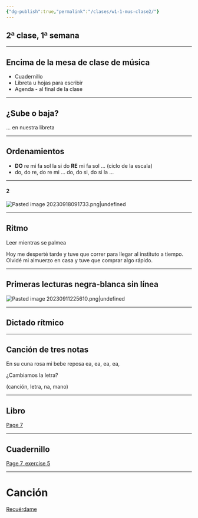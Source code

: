 ```yaml
---
{"dg-publish":true,"permalink":"/clases/w1-1-mus-clase2/"}
---
```


## 2ª clase,  1ª semana

---

## Encima de la mesa de clase de música

- Cuadernillo
- Libreta u hojas para escribir
- Agenda - al final de la clase

---

## ¿Sube o baja?

... en nuestra libreta

---

## Ordenamientos

- **DO** re mi fa sol la si do **RE** mi fa sol ... (ciclo de la escala)
- do, do re, do re mi ...    do, do si, do si la ...

---


<div class="transclusion internal-embed is-loaded"><div class="markdown-embed">



#### 2 
![Pasted image 20230918091733.png|undefined](/img/user/Assets/Pasted%20image%2020230918091733.png)

</div></div>


---

## Ritmo

Leer mientras se palmea

Hoy me desperté tarde y tuve que correr para llegar al instituto a tiempo. Olvidé mi almuerzo en casa y tuve que comprar algo rápido. 

---


<div class="transclusion internal-embed is-loaded"><div class="markdown-embed">



## Primeras lecturas negra-blanca sin línea

![Pasted image 20230911225610.png|undefined](/img/user/Assets/Pasted%20image%2020230911225610.png)


</div></div>


---

## Dictado rítmico

---

## Canción de tres notas

En su cuna rosa
mi bebe reposa
ea, ea, 
ea, ea,

¿Cambiamos la letra?

(canción, letra, na, mano)

---
## Libro

[Page 7](https://www.blinklearning.com/v/1693484008/theme_tmpux/launch.php?theme=tmpux#activity/4239474/65076206/420820858)

---

## Cuadernillo

[Page 7, exercise 5](https://www.blinklearning.com/v/1693484008/theme_tmpux/launch.php?theme=tmpux#activity/4239478/65132306/421303486)

---

# Canción

[Recuérdame](https://open.spotify.com/track/7leda3SKodxvAVgqWfN9aA?si=1ba888f3f14a4ad1)